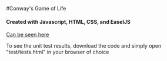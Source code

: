 #Conway's Game of Life
#### Created with Javascript, HTML, CSS, and EaselJS
[Can be seen here](http://steezeburger.github.io/conway)

To see the unit test results, download the code and simply open "test/tests.html" in your browser of choice
